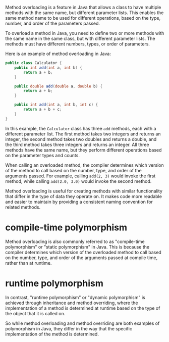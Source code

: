 
Method overloading is a feature in Java that allows a class to have multiple methods with the same name, but different parameter lists. This enables the same method name to be used for different operations, based on the type, number, and order of the parameters passed.

To overload a method in Java, you need to define two or more methods with the same name in the same class, but with different parameter lists. The methods must have different numbers, types, or order of parameters.

Here is an example of method overloading in Java:

```java
public class Calculator {
    public int add(int a, int b) {
        return a + b;
    }

    public double add(double a, double b) {
        return a + b;
    }

    public int add(int a, int b, int c) {
        return a + b + c;
    }
}
```

In this example, the `Calculator` class has three `add` methods, each with a different parameter list. The first method takes two integers and returns an integer, the second method takes two doubles and returns a double, and the third method takes three integers and returns an integer. All three methods have the same name, but they perform different operations based on the parameter types and counts.

When calling an overloaded method, the compiler determines which version of the method to call based on the number, type, and order of the arguments passed. For example, calling `add(2, 3)` would invoke the first method, while calling `add(2.0, 3.0)` would invoke the second method.

Method overloading is useful for creating methods with similar functionality that differ in the type of data they operate on. It makes code more readable and easier to maintain by providing a consistent naming convention for related methods.

# compile-time polymorphism
Method overloading is also commonly referred to as "compile-time polymorphism" or "static polymorphism" in Java. This is because the compiler determines which version of the overloaded method to call based on the number, type, and order of the arguments passed at compile time, rather than at runtime. 

# runtime polymorphism

In contrast, "runtime polymorphism" or "dynamic polymorphism" is achieved through inheritance and method overriding, where the implementation of a method is determined at runtime based on the type of the object that it is called on. 

So while method overloading and method overriding are both examples of polymorphism in Java, they differ in the way that the specific implementation of the method is determined.